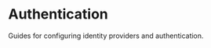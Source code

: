 # Authentication

Guides for configuring identity providers and authentication.

<children></children>
